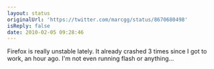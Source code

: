 ```yaml
---
layout: status
originalUrl: 'https://twitter.com/marcgg/status/8670680498'
isReply: false
date: 2010-02-05 09:28:46
---
```


Firefox is really unstable lately. It already crashed 3 times since I got to work, an hour ago. I'm not even running flash or anything...
